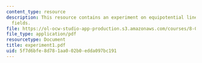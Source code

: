 ```yaml
---
content_type: resource
description: This resource contains an experiment on equipotential lines and electric
  fields.
file: https://ol-ocw-studio-app-production.s3.amazonaws.com/courses/8-02-physics-ii-electricity-and-magnetism-spring-2007/5f7d6bfe8d781aa002b0edda097bc191_experiment1.pdf
file_type: application/pdf
resourcetype: Document
title: experiment1.pdf
uid: 5f7d6bfe-8d78-1aa0-02b0-edda097bc191
---
```

